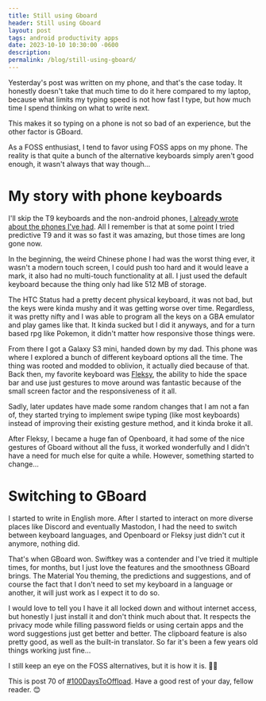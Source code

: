 ```yaml
---
title: Still using Gboard
header: Still using Gboard
layout: post
tags: android productivity apps
date: 2023-10-10 10:30:00 -0600
description: 
permalink: /blog/still-using-gboard/
---
```


Yesterday's post was written on my phone, and that's the case today. It honestly doesn't take that much time to do it here compared to my laptop, because what limits my typing speed is not how fast I type, but how much time I spend thinking on what to write next.

This makes it so typing on a phone is not so bad of an experience, but the other factor is GBoard.

As a FOSS enthusiast, I tend to favor using FOSS apps on my phone. The reality is that quite a bunch of the alternative keyboards simply aren't good enough, it wasn't always that way though...

# My story with phone keyboards

I'll skip the T9 keyboards and the non-android phones, [I already wrote about the phones I've had](/blog/the-smartphones-i've-owned-so-far). All I remember is that at some point I tried predictive T9 and it was so fast it was amazing, but those times are long gone now.

In the beginning, the weird Chinese phone I had was the worst thing ever, it wasn't a modern touch screen, I could push too hard and it would leave a mark, it also had no multi-touch functionality at all. I just used the default keyboard because the thing only had like 512 MB of storage.

The HTC Status had a pretty decent physical keyboard, it was not bad, but the keys were kinda mushy and it was getting worse over time. Regardless, it was pretty nifty and I was able to program all the keys on a GBA emulator and play games like that. It kinda sucked but I did it anyways, and for a turn based rpg like Pokemon, it didn't matter how responsive those things were.

From there I got a Galaxy S3 mini, handed down by my dad. This phone was where I explored a bunch of different keyboard options all the time. The thing was rooted and modded to oblivion, it actually died because of that. Back then, my favorite keyboard was [Fleksy](https://fleksy.com), the ability to hide the space bar and use just gestures to move around was fantastic because of the small screen factor and the responsiveness of it all.

Sadly, later updates have made some random changes that I am not a fan of, they started trying to implement swipe typing (like most keyboards) instead of improving their existing gesture method, and it kinda broke it all.

After Fleksy, I became a huge fan of Openboard, it had some of the nice gestures of Gboard without all the fuss, it worked wonderfully and I didn't have a need for much else for quite a while. However, something started to change...

# Switching to GBoard

I started to write in English more. After I started to interact on more diverse places like Discord and eventually Mastodon, I had the need to switch between keyboard languages, and Openboard or Fleksy just didn't cut it anymore, nothing did.

That's when GBoard won. Swiftkey was a contender and I've tried it multiple times, for months, but I just love the features and the smoothness GBoard brings. The Material You theming, the predictions and suggestions, and of course the fact that I don't need to set my keyboard in a language or another, it will just work as I expect it to do so.

I would love to tell you I have it all locked down and without internet access, but honestly I just install it and don't think much about that. It respects the privacy mode while filling password fields or using certain apps and the word suggestions just get better and better. The clipboard feature is also pretty good, as well as the built-in translator. So far it's been a few years old things working just fine...

I still keep an eye on the FOSS alternatives, but it is how it is. 🤷‍♂️

This is post 70 of [#100DaysToOffload](https://100daystooffload.com). Have a good rest of your day, fellow reader. 😊